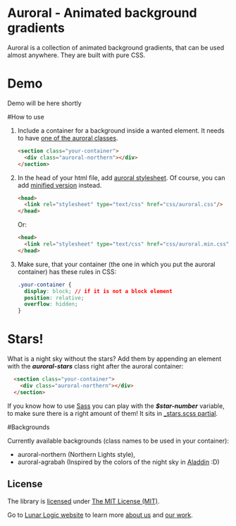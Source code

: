 # Auroral - Animated background gradients

Auroral is a collection of animated background gradients, that can be used almost anywhere. They are built with pure CSS.

# Demo

Demo will be here shortly

#How to use

1. Include a container for a background inside a wanted element. It needs to have [one of the auroral classes](#backgrounds).

    ```html
    <section class="your-container">
      <div class="auroral-northern"></div>
    </section>
    ```

2. In the head of your html file, add [auroral stylesheet](https://github.com/LunarLogic/auroral/blob/master/css/auroral.css). Of course, you can add [minified version](https://github.com/LunarLogic/auroral/blob/master/min/style.css.min) instead.

    ```html
    <head>
      <link rel="stylesheet" type="text/css" href="css/auroral.css"/>
    </head>
    ```

    Or:

    ```html
    <head>
      <link rel="stylesheet" type="text/css" href="css/auroral.min.css"/>
    </head>
    ```

3. Make sure, that your container (the one in which you put the auroral container) has these rules in CSS:

    ```css
    .your-container {
      display: block; // if it is not a block element
      position: relative;
      overflow: hidden;
    }
    ```

# Stars!

What is a night sky without the stars? Add them by appending an element with the ***auroral-stars*** class right after the auroral container:

```html
  <section class="your-container">
    <div class="auroral-northern"></div>
  </section>
```

If you know how to use [Sass](http://sass-lang.com/) you can play with the ***$star-number*** variable, to make sure there is a right amount of them! It sits in [_stars.scss partial](https://github.com/LunarLogic/auroral/blob/master/scss/_stars.scss).


#Backgrounds

Currently available backgrounds (class names to be used in your container):

  - auroral-northern (Northern Lights style),
  - auroral-agrabah (Inspired by the colors of the night sky in [Aladdin](http://www.imdb.com/title/tt0103639/) :D)

## License

The library is [licensed](https://github.com/LunarLogic/starability/blob/master/LICENSE) under [The MIT License (MIT)](http://choosealicense.com/licenses/mit/).

Go to [Lunar Logic website](http://www.lunarlogic.io/) to learn more [about us](http://www.lunarlogic.io/company) and [our work](http://www.lunarlogic.io/portfolio).